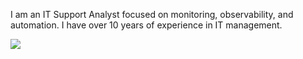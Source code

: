 I am an IT Support Analyst focused on monitoring, observability, and automation. I have over 10 years of experience in IT management.

[![](https://img.shields.io/badge/LinkedIn-0077B5?style=for-the-badge&logo=linkedin&logoColor=white)](https://www.linkedin.com/in/alejandrogabrielferrariespiga/)
